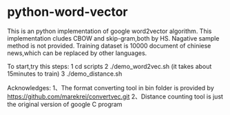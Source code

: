 # python-word-vector
 This is an python implementation of google word2vector algorithm.
 This implementation cludes CBOW and skip-gram,both by HS.
 Nagative sample method is not provided.
 Training dataset is 10000 document of chiniese news,which can be replaced by other languages.
 
 To start,try this steps:
 1   cd scripts
 2  ./demo_word2vec.sh (it takes about 15minutes to train)
 3  ./demo_distance.sh 
 
Acknowledges:
 1、The format converting tool in bin folder is provided by https://github.com/marekrei/convertvec.git
 2、Distance counting tool is just the original version of google C program 
